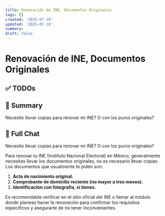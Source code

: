 ```yaml
---
title: Renovación de INE, Documentos Originales
tags: []
created: '2025-07-19'
updated: '2025-07-19'
summary:
draft: false
---
```


# Renovación de INE, Documentos Originales

## ✅ TODOs


## 📌 Summary
Necesito llevar copias para renovar mi INE? O con los puros originales?

## 🧠 Full Chat


Necesito llevar copias para renovar mi INE? O con los puros originales? 



Para renovar tu INE (Instituto Nacional Electoral) en México, generalmente necesitas llevar los documentos originales, no es necesario llevar copias. Los documentos que usualmente te piden son:

1. **Acta de nacimiento original.**
2. **Comprobante de domicilio reciente (no mayor a tres meses).**
3. **Identificación con fotografía, si tienes.**

Es recomendable verificar en el sitio oficial del INE o llamar al módulo donde planeas hacer la renovación para confirmar los requisitos específicos y asegurarte de no tener inconvenientes.